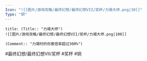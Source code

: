 ```yaml
---
Icon: "![[图片/游戏攻略/最终幻想/最终幻想VII/奖杯/力竭大师.png|30]]"
Type: "铜"
---
```

```ad-common-bronze-trophy
title: (Title:: "力竭大师")
![[图片/游戏攻略/最终幻想/最终幻想VII/奖杯/力竭大师.png|100]]

(Comment:: "力竭时的伤害倍率超过300%")
```

#最终幻想/最终幻想VII/奖杯 #奖杯 #铜
